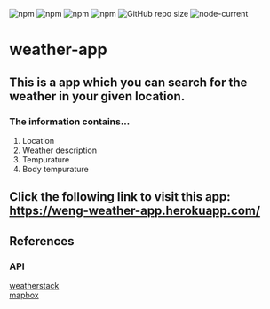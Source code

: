 ![npm](https://img.shields.io/npm/v/request)
![npm](https://img.shields.io/npm/v/path)
![npm](https://img.shields.io/npm/v/express)
![npm](https://img.shields.io/npm/v/hbs)
![GitHub repo size](https://img.shields.io/github/repo-size/chrisweng12/weather-app?color=green)
![node-current](https://img.shields.io/node/v/nodemon?color=red)

# weather-app
## This is a app which you can search for the weather in your given location.
### The information contains...
1. Location
2. Weather description
3. Tempurature
4. Body tempurature
## Click the following link to visit this app: https://weng-weather-app.herokuapp.com/

## References
### API
[weatherstack](https://weatherstack.com/)<br>
[mapbox](https://www.mapbox.com/)
